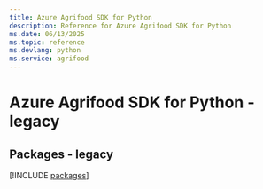 ```yaml
---
title: Azure Agrifood SDK for Python
description: Reference for Azure Agrifood SDK for Python
ms.date: 06/13/2025
ms.topic: reference
ms.devlang: python
ms.service: agrifood
---
```

# Azure Agrifood SDK for Python - legacy
## Packages - legacy
[!INCLUDE [packages](agrifood-index.md)]